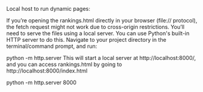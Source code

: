 Local host to run dynamic pages:

If you’re opening the rankings.html directly in your browser (file:// protocol), the fetch request might not work due to cross-origin restrictions. You’ll need to serve the files using a local server.
You can use Python's built-in HTTP server to do this. Navigate to your project directory in the terminal/command prompt, and run:

python -m http.server 
This will start a local server at http://localhost:8000/, and you can access rankings.html by going to http://localhost:8000/index.html


python -m http.server 8000